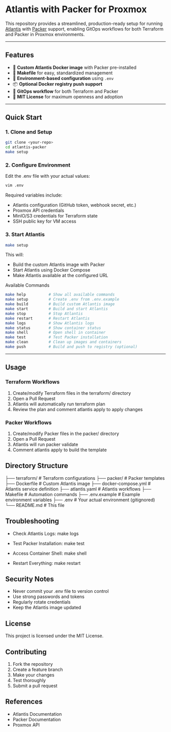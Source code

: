 # Atlantis with Packer for Proxmox

This repository provides a streamlined, production-ready setup for running [Atlantis](https://www.runatlantis.io/) with [Packer](https://www.packer.io/) support, enabling GitOps workflows for both Terraform and Packer in Proxmox environments.

---

## Features

- 🐳 **Custom Atlantis Docker image** with Packer pre-installed
- 🔧 **Makefile** for easy, standardized management
- 🔐 **Environment-based configuration** using `.env`
- 📦 **Optional Docker registry push support**
- 🚀 **GitOps workflow** for both Terraform and Packer
- 📝 **MIT License** for maximum openness and adoption

---

## Quick Start

### 1. Clone and Setup

```bash
git clone <your-repo>
cd atlantis-packer
make setup
```

### 2. Configure Environment

Edit the .env file with your actual values:

```bash
vim .env
```

Required variables include:

- Atlantis configuration (GitHub token, webhook secret, etc.)
- Proxmox API credentials
- MinIO/S3 credentials for Terraform state
- SSH public key for VM access

### 3. Start Atlantis

```bash
make setup
```

This will:

- Build the custom Atlantis image with Packer
- Start Atlantis using Docker Compose
- Make Atlantis available at the configured URL

Available Commands

```bash
make help          # Show all available commands
make setup         # Create .env from .env.example
make build         # Build custom Atlantis image
make start         # Build and start Atlantis
make stop          # Stop Atlantis
make restart       # Restart Atlantis
make logs          # Show Atlantis logs
make status        # Show container status
make shell         # Open shell in container
make test          # Test Packer installation
make clean         # Clean up images and containers
make push          # Build and push to registry (optional)
```
---

## Usage

### Terraform Workflows

1. Create/modify Terraform files in the terraform/ directory
2. Open a Pull Request
3. Atlantis will automatically run terraform plan
4. Review the plan and comment atlantis apply to apply changes


### Packer Workflows

1. Create/modify Packer files in the packer/ directory
2. Open a Pull Request
3. Atlantis will run packer validate
4. Comment atlantis apply to build the template


## Directory Structure

├── terraform/          # Terraform configurations
├── packer/             # Packer templates
├── Dockerfile          # Custom Atlantis image
├── docker-compose.yml  # Atlantis service definition
├── atlantis.yaml       # Atlantis workflows
├── Makefile            # Automation commands
├── .env.example        # Example environment variables
├── .env                # Your actual environment (gitignored)
└── README.md           # This file


## Troubleshooting

 - Check Atlantis Logs:
make logs

- Test Packer Installation:
make test

- Access Container Shell:
make shell

- Restart Everything:
make restart


## Security Notes

- Never commit your .env file to version control
- Use strong passwords and tokens
- Regularly rotate credentials
- Keep the Atlantis image updated

## License
This project is licensed under the MIT License.

## Contributing

1. Fork the repository
2. Create a feature branch
3. Make your changes
4. Test thoroughly
5. Submit a pull request

## References

- Atlantis Documentation
- Packer Documentation
- Proxmox API

